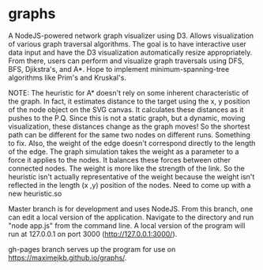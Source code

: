 # graphs
A NodeJS-powered network graph visualizer using D3. Allows visualization of various graph traversal algorithms.
The goal is to have interactive user data input and have the D3 visualization automatically resize
appropriately. From there, users can perform and visualize graph traversals using DFS, BFS, Djikstra's, and A*.
Hope to implement minimum-spanning-tree algorithms like Prim's and Kruskal's.

NOTE: The heuristic for A* doesn't rely on some inherent characteristic of the graph. In fact, it estimates distance
to the target using the x, y position of the node object on the SVG canvas. It calculates these distances as it pushes
to the P.Q. Since this is not a static graph, but a dynamic, moving visualization, these distances change as the graph
moves! So the shortest path can be different for the same two nodes on different runs. Something to fix. Also, the weight
of the edge doesn't correspond directly to the length of the edge. The graph simulation takes the weight as a parameter to
a force it applies to the nodes. It balances these forces between other connected nodes. The weight is more like the strength
of the link. So the heuristic isn't actually representative of the weight because the weight isn't reflected in the length (x
,y) position of the nodes. Need to come up with a new heuristic.so

Master branch is for development and uses NodeJS. From this branch, one can edit a local version of the application.
Navigate to the directory and run "node app.js" from the command line. A local version of the
program will run at 127.0.0.1 on port 3000 (http://127.0.0.1:3000/).

gh-pages branch serves up the program for use on https://maximejkb.github.io/graphs/.
